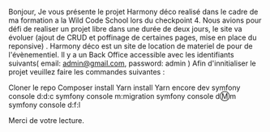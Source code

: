 Bonjour, 
Je vous présente le projet Harmony déco realisé dans le cadre de ma formation a la Wild Code School lors du checkpoint 4.
Nous avions pour défi de realiser un projet libre dans une durée de deux jours, le site va évoluer (ajout de CRUD et poffinage de certaines pages, mise en place du reponsive) .
Harmony déco est un site de location de materiel de pour de l'évènementiel.
Il y a un Back Office accessible avec les identifiants suivants( email: admin@gmail.com, password: admin )
Afin d'innitialiser le projet veuillez faire les commandes suivantes :

  Cloner le repo
  Composer install
  Yarn install
  Yarn encore dev
  symfony console d:d:c
  symfony console m:migration
  symfony console d:m:m
  symfony console d:f:l

Merci de votre lecture.
